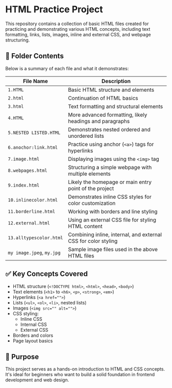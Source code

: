# HTML Practice Project

This repository contains a collection of basic HTML files created for practicing and demonstrating various HTML concepts, including text formatting, links, lists, images, inline and external CSS, and webpage structuring.

## 📁 Folder Contents

Below is a summary of each file and what it demonstrates:

| File Name                 | Description                                                                 |
|--------------------------|-----------------------------------------------------------------------------|
| `1.HTML`                 | Basic HTML structure and elements                                           |
| `2.html`                 | Continuation of HTML basics                                                 |
| `3.html`                 | Text formatting and structural elements                                     |
| `4.HTML`                 | More advanced formatting, likely headings and paragraphs                    |
| `5.NESTED LISTED.HTML`   | Demonstrates nested ordered and unordered lists                             |
| `6.anochor:link.html`    | Practice using anchor (`<a>`) tags for hyperlinks                          |
| `7.image.html`           | Displaying images using the `<img>` tag                                     |
| `8.webpages.html`        | Structuring a simple webpage with multiple elements                         |
| `9.index.html`           | Likely the homepage or main entry point of the project                      |
| `10.inlinecolor.html`    | Demonstrates inline CSS styles for color customization                      |
| `11.borderline.html`     | Working with borders and line styling                                       |
| `12.external.html`       | Using an external CSS file for styling HTML content                         |
| `13.alltypescolor.html`  | Combining inline, internal, and external CSS for color styling              |
| `my image.jpeg`, `my.jpg`| Sample image files used in the above HTML files                             |

## ✅ Key Concepts Covered

- HTML structure (`<!DOCTYPE html>`, `<html>`, `<head>`, `<body>`)
- Text elements (`<h1>` to `<h6>`, `<p>`, `<strong>`, `<em>`)
- Hyperlinks (`<a href="">`)
- Lists (`<ul>`, `<ol>`, `<li>`, nested lists)
- Images (`<img src="" alt="">`)
- CSS styling:
  - Inline CSS
  - Internal CSS
  - External CSS
- Borders and colors
- Page layout basics

## 📌 Purpose

This project serves as a hands-on introduction to HTML and CSS concepts. It's ideal for beginners who want to build a solid foundation in frontend development and web design.
